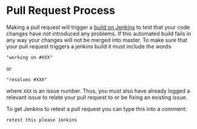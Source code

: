 # Pull Request Process
Making a pull request will trigger a [build on Jenkins](http://apsrunet.apsim.info/JenkinsCI/) to test that your code changes have not introduced any problems.  If this automated build fails in any way your changes will not be merged into master.  To make sure that your pull request triggers a jenkins build it must include the words

	"working on #XXX"
or 

	"resolves #XXX"
    
where `XXX` is an issue number.  Thus, you must also have already logged a relevant issue to relate your pull request to or be fixing an existing issue.

To get Jenkins to retest a pull request you can type this into a comment:

	retest this please Jenkins
